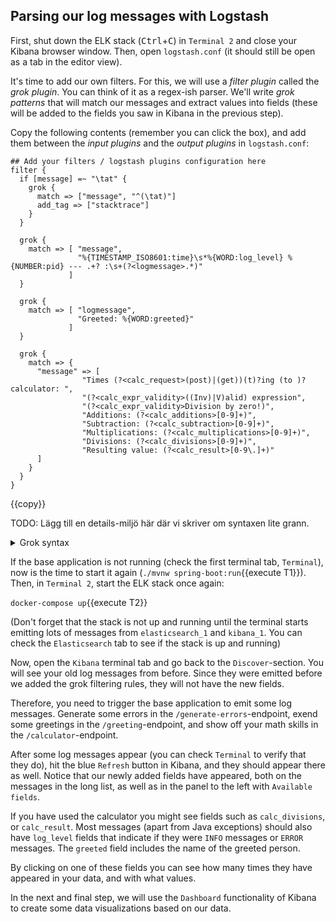 <p></p>

## Parsing our log messages with Logstash

First, shut down the ELK stack (<kbd>Ctrl</kbd>+<kbd>C</kbd>) in `Terminal 2` and close your Kibana browser window. Then, open `logstash.conf` (it should still be open as a tab in the editor view).

It's time to add our own filters. For this, we will use a *filter plugin* called the *grok plugin*. You can think of it as a regex-ish parser. We'll write *grok patterns* that will match our messages and extract values into fields (these will be added to the fields you saw in Kibana in the previous step).

<!--
En aside om grok-plugin, länka till https://www.elastic.co/guide/en/logstash/current/plugins-filters-grok.html och http://grokdebug.herokuapp.com/

Ge ett bra exempel på hur grok arbetar för att dela upp text i olika 'fält' (som sedan dyker upp i Kibana, återigen är detta ett betydelsefullt ord).

-->

Copy the following contents (remember you can click the box), and add them between the *input plugins* and the *output plugins* in `logstash.conf`:

```
## Add your filters / logstash plugins configuration here
filter {
  if [message] =~ "\tat" {
    grok {
      match => ["message", "^(\tat)"]
      add_tag => ["stacktrace"]
    }
  }
  
  grok {
    match => [ "message",
               "%{TIMESTAMP_ISO8601:time}\s*%{WORD:log_level} %{NUMBER:pid} --- .+? :\s+(?<logmessage>.*)"
             ]
  }

  grok {
    match => [ "logmessage",
               "Greeted: %{WORD:greeted}"
             ]
  }

  grok {
    match => {
      "message" => [
                "Times (?<calc_request>(post)|(get))(t)?ing (to )?calculator: ",
                "(?<calc_expr_validity>((Inv)|V)alid) expression", 
                "(?<calc_expr_validity>Division by zero!)",
                "Additions: (?<calc_additions>[0-9]+)",
                "Subtraction: (?<calc_subtraction>[0-9]+)",
                "Multiplications: (?<calc_multiplications>[0-9]+)",
                "Divisions: (?<calc_divisions>[0-9]+)",
                "Resulting value: (?<calc_result>[0-9\.]+)"
      ]
    }
  }
}
```
{{copy}}

TODO: Lägg till en details-miljö här där vi skriver om syntaxen lite grann.

<details>
<summary>Grok syntax</summary>

<div style="display: block;
  margin-left: 10px;
  margin-right: 10px;
  background-color: aliceblue;
  padding: 1em;">
<!-- TODO: Inte säker på vad skillnaden är på att ha flera groks och att bara lista flera alternativ inne i en, och inte heller säker på saker som match => "message" :/ 
Vidare vet jag inte om man kallar det control signals -->
In each instance of the grok plugin we specify what we want the recieved "message":s to match with. This is done in an array, where each item is a regex-like string. Within one of these strings we can define certain control signal that add a key-value pair to our output json payload if the string matches. For example, the string
<code>Greeted: %{WORD:greeted}</code> will match input that contains exactly "Greeted: " followed by an arbitrary word (where what constitutes a word is defined in the grok control signal). This will create a pair in our output with the key "greeted" and the value of whatever word was matched (that is, the control signal essentially means ${VALUE:key}).

Another type of control signal lets us define our own critera for matching, instead of using predefined ones such as "WORD". For example the string <code>Additions: (?<calc_additions>[0-9]+)</code>. Here we have defined that a string containing "Additions: " followed by an arbitrary sequence of numbers will create a pair with the key "calc_additions" and the value of the number sequence.

You can read more about grok <a href="https://www.elastic.co/guide/en/logstash/current/plugins-filters-grok.html ">here</a>. To help you debug your grok strings, <a href=https://grokdebug.herokuapp.com/">here</a> is a tool that lets you enter a grok string and some input to see if there is a match.

</div>

</details>

If the base application is not running (check the first terminal tab, `Terminal`), now is the time to start it again (`./mvnw spring-boot:run`{{execute T1}}). Then, in `Terminal 2`, start the ELK stack once again:

`docker-compose up`{{execute T2}}

(Don't forget that the stack is not up and running until the terminal starts emitting lots of messages from `elasticsearch_1` and `kibana_1`. You can check the `Elasticsearch` tab to see if the stack is up and running)

Now, open the `Kibana` terminal tab and go back to the `Discover`-section. You will see your old log messages from before. Since they were emitted before we added the grok filtering rules, they will not have the new fields.

Therefore, you need to trigger the base application to emit some log messages. Generate some errors in the `/generate-errors`-endpoint, exend some greetings in the `/greeting`-endpoint, and show off your math skills in the `/calculator`-endpoint.

After some log messages appear (you can check `Terminal` to verify that they do), hit the blue `Refresh` button in Kibana, and they should appear there as well. Notice that our newly added fields have appeared, both on the messages in the long list, as well as in the panel to the left with `Available fields`.

If you have used the calculator you might see fields such as `calc_divisions`, or `calc_result`. Most messages (apart from Java exceptions) should also have `log_level` fields that indicate if they were `INFO` messages or `ERROR` messages. The `greeted` field includes the name of the greeted person.

By clicking on one of these fields you can see how many times they have appeared in your data, and with what values.

<!-- Möjligen märkligt att använda 'final' här (i stycket nedan dvs), eftersom vi kommer ha ett som heter 'finish' efter det. Men på det sista steget kommer vi väl egentligen inte göra något mer än att sammanfatta och ha ngt take-home message, så jag tycker det funkar 

Jag tycker inte det är ett problem /Henrik
-->

In the next and final step, we will use the `Dashboard` functionality of Kibana to create some data visualizations based on our data.